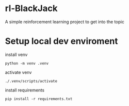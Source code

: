 # rl-BlackJack
A simple reinforcement learning project to get into the topic 


# Setup local dev enviroment
install venv

```
python -m venv .venv
```

activate venv

```
./.venv/scripts/activate
```

install requirements

```
pip install -r requirements.txt
```